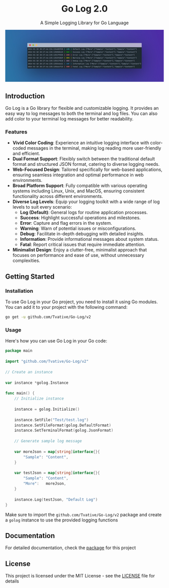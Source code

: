 <div align="center">
  <h1>Go Log 2.0</h1>
  <p>A Simple Logging Library for Go Language</p>

  ![Go Log Package](.readme/screen-shot.jpg)
</div>

## Introduction

Go Log is a Go library for flexible and customizable logging. It
provides an easy way to log messages to both the terminal and log files.
You can also add color to your terminal log messages for better readability.

### Features

- **Vivid Color Coding**: Experience an intuitive logging interface with color-coded messages in the terminal, making
  log reading more user-friendly and efficient.
- **Dual Format Support**: Flexibly switch between the traditional default format and structured JSON format, catering
  to diverse logging needs.
- **Web-Focused Design**: Tailored specifically for web-based applications, ensuring seamless integration and optimal
  performance in web environments.
- **Broad Platform Support**: Fully compatible with various operating systems including Linux, Unix, and MacOS, ensuring
  consistent functionality across different environments.
- **Diverse Log Levels**: Equip your logging toolkit with a wide range of log levels to suit every scenario:
    - **Log (Default)**: General logs for routine application processes.
    - **Success**: Highlight successful operations and milestones.
    - **Error**: Capture and flag errors in the system.
    - **Warning**: Warn of potential issues or misconfigurations.
    - **Debug**: Facilitate in-depth debugging with detailed insights.
    - **Information**: Provide informational messages about system status.
    - **Fatal**: Report critical issues that require immediate attention.
- **Minimalist Design**: Enjoy a clutter-free, minimalist approach that focuses on performance and ease of use, without
  unnecessary complexities.

## Getting Started

### Installation

To use Go Log in your Go project, you need to install it using Go modules.
You can add it to your project with the following command:

```bash
go get -u github.com/Tvative/Go-Log/v2
```

### Usage

Here's how you can use Go Log in your Go code:

```go
package main

import "github.com/Tvative/Go-Log/v2"

// Create an instance

var instance *golog.Instance

func main() {
	// Initialize instance

	instance = golog.Initialize()

	instance.SetFile("Test/test.log")
	instance.SetFileFormat(golog.DefaultFormat)
	instance.SetTerminalFormat(golog.JsonFormat)

	// Generate sample log message

	var moreJson = map[string]interface{}{
		"Sample": "Content",
	}

	var testJson = map[string]interface{}{
		"Sample": "Content",
		"More":   moreJson,
	}

	instance.Log(testJson, "Default Log")
}
```

Make sure to import the `github.com/Tvative/Go-Log/v2` package and create a `golog` instance to use
the provided logging functions

## Documentation

For detailed documentation, check the [package](https://pkg.go.dev/github.com/Tvative/Go-Log/v2) for this project

## License

This project is licensed under the MIT License - see the [LICENSE](LICENSE) file for details
